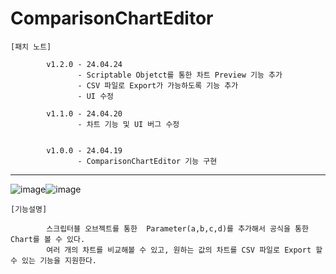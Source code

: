 # ComparisonChartEditor

    [패치 노트]
    
            v1.2.0 - 24.04.24
                   - Scriptable Objetct를 통한 차트 Preview 기능 추가
                   - CSV 파일로 Export가 가능하도록 기능 추가
                   - UI 수정
                   
            v1.1.0 - 24.04.20
                   - 차트 기능 및 UI 버그 수정
                   
            
            v1.0.0 - 24.04.19
                   - ComparisonChartEditor 기능 구현

-------------------------------------------------------------------------------------
![image](https://github.com/kastro723/ComparisonChartEditor/assets/55536937/759d391e-a9df-44a9-b8a3-6889f0c2777b)![image](https://github.com/kastro723/ComparisonChartEditor/assets/55536937/132240be-7e63-4ab9-b743-bd20b603ba9f)



    [기능설명]
    
            스크립터블 오브젝트를 통한  Parameter(a,b,c,d)를 추가해서 공식을 통한 Chart를 볼 수 있다.
            여러 개의 차트를 비교해볼 수 있고, 원하는 값의 차트를 CSV 파일로 Export 할 수 있는 기능을 지원한다.

  
            
